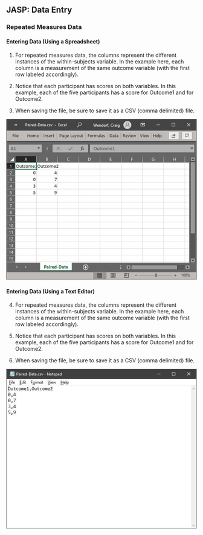 ## JASP: Data Entry

### Repeated Measures Data 

#### Entering Data (Using a Spreadsheet)

1. For repeated measures data, the columns represent the different instances of the within-subjects variable. In the example here, each column is a measurement of the same outcome variable (with the first row labeled accordingly).

2. Notice that each participant has scores on both variables. In this example, each of the five participants has a score for Outcome1 and for Outcome2. 

3. When saving the file, be sure to save it as a CSV (comma delimited) file.

<p align="center"><kbd><img src="repeated1.png"></kbd></p>

#### Entering Data (Using a Text Editor)

4. For repeated measures data, the columns represent the different instances of the within-subjects variable. In the example here, each column is a measurement of the same outcome variable (with the first row labeled accordingly).

5. Notice that each participant has scores on both variables. In this example, each of the five  participants has a score for Outcome1 and for Outcome2. 

6. When saving the file, be sure to save it as a CSV (comma delimited) file.

<p align="center"><kbd><img src="repeated2.png"></kbd></p>
